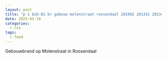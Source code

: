 ```yaml
---
layout: post
title: "p 1 bzb-01 br gebouw molenstraat roosendaal 201092 201331 201342"
date: 2025-05-10
categories: 
  - rss
tags: 
  - feed
---
```


Gebouwbrand op Molenstraat in Roosendaal
